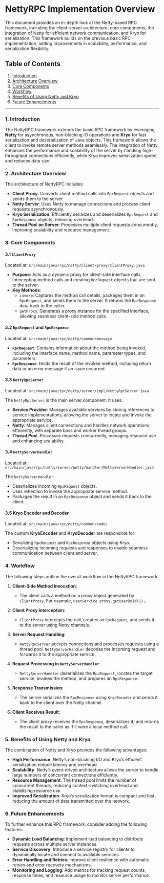 # NettyRPC Implementation Overview

This document provides an in-depth look at the Netty-based RPC framework, including the client-server architecture, core components, the integration of Netty for efficient network communication, and Kryo for serialization. This framework builds on the previous basic RPC implementation, adding improvements in scalability, performance, and serialization flexibility.

## Table of Contents
1. [Introduction](#introduction)
2. [Architecture Overview](#architecture-overview)
3. [Core Components](#core-components)
4. [Workflow](#workflow)
5. [Benefits of Using Netty and Kryo](#benefits-of-using-netty-and-kryo)
6. [Future Enhancements](#future-enhancements)

---

### 1. Introduction

The NettyRPC framework extends the basic RPC framework by leveraging **Netty** for asynchronous, non-blocking IO operations and **Kryo** for fast serialization and deserialization of Java objects. This framework allows the client to invoke remote server methods seamlessly. The integration of Netty enhances the performance and scalability of the server by handling high-throughput connections efficiently, while Kryo improves serialization speed and reduces data size.

### 2. Architecture Overview

The architecture of NettyRPC includes:
- **Client Proxy**: Converts client method calls into `RpcRequest` objects and sends them to the server.
- **Netty Server**: Uses Netty to manage connections and process client requests asynchronously.
- **Kryo Serialization**: Efficiently serializes and deserializes `RpcRequest` and `RpcResponse` objects, reducing overhead.
- **Thread Pool on Server**: Processes multiple client requests concurrently, improving scalability and resource management.

### 3. Core Components

#### 3.1 `ClientProxy`
Located at: `src/main/java/rpc/netty/client/proxy/ClientProxy.java`

- **Purpose**: Acts as a dynamic proxy for client-side interface calls, intercepting method calls and creating `RpcRequest` objects that are sent to the server.
- **Key Methods**:
    - `invoke`: Captures the method call details, packages them in an `RpcRequest`, and sends them to the server. It returns the `RpcResponse` data back to the caller.
    - `getProxy`: Generates a proxy instance for the specified interface, allowing seamless client-side method calls.

#### 3.2 `RpcRequest` and `RpcResponse`
Located at: `src/main/java/rpc/netty/common/message`

- **`RpcRequest`**: Contains information about the method being invoked, including the interface name, method name, parameter types, and parameters.
- **`RpcResponse`**: Holds the result of the invoked method, including return data or an error message if an issue occurred.

#### 3.3 `NettyRpcServer`
Located at: `src/main/java/rpc/netty/server/impl/NettyRpcServer.java`

The `NettyRpcServer` is the main server component. It uses:
- **Service Provider**: Manages available services by storing references to service implementations, allowing the server to locate and invoke the appropriate service.
- **Netty**: Manages client connections and handles network operations efficiently, with separate boss and worker thread groups.
- **Thread Pool**: Processes requests concurrently, managing resource use and enhancing scalability.

#### 3.4 `NettyServerHandler`
Located at: `src/main/java/rpc/netty/server/netty/handler/NettyServerHandler.java`

The `NettyServerHandler`:
- Deserializes incoming `RpcRequest` objects.
- Uses reflection to invoke the appropriate service method.
- Packages the result in an `RpcResponse` object and sends it back to the client.

#### 3.5 Kryo Encoder and Decoder
Located at: `src/main/java/rpc/netty/common/codec`

The custom **KryoEncoder** and **KryoDecoder** are responsible for:
- Serializing `RpcRequest` and `RpcResponse` objects using Kryo.
- Deserializing incoming requests and responses to enable seamless communication between client and server.

### 4. Workflow

The following steps outline the overall workflow in the NettyRPC framework:

1. **Client-Side Method Invocation**:
    - The client calls a method on a proxy object generated by `ClientProxy`. For example, `UserService proxy.getUserById(1);`.

2. **Client Proxy Interception**:
    - `ClientProxy` intercepts the call, creates an `RpcRequest`, and sends it to the server using Netty channels.

3. **Server Request Handling**:
    - `NettyRpcServer` accepts connections and processes requests using a thread pool. `NettyServerHandler` decodes the incoming request and forwards it to the appropriate service.

4. **Request Processing in `NettyServerHandler`**:
    - `NettyServerHandler` deserializes the `RpcRequest`, locates the target service, invokes the method, and prepares an `RpcResponse`.

5. **Response Transmission**:
    - The server serializes the `RpcResponse` using `KryoEncoder` and sends it back to the client over the Netty channel.

6. **Client Receives Result**:
    - The client proxy receives the `RpcResponse`, deserializes it, and returns the result to the caller as if it were a local method call.

### 5. Benefits of Using Netty and Kryo

The combination of Netty and Kryo provides the following advantages:

- **High Performance**: Netty’s non-blocking I/O and Kryo’s efficient serialization reduce latency and overhead.
- **Scalability**: Netty’s event-driven architecture allows the server to handle large numbers of concurrent connections efficiently.
- **Resource Management**: The thread pool limits the number of concurrent threads, reducing context-switching overhead and stabilizing resource use.
- **Improved Serialization**: Kryo’s serialization format is compact and fast, reducing the amount of data transmitted over the network.

### 6. Future Enhancements

To further enhance this RPC framework, consider adding the following features:

- **Dynamic Load Balancing**: Implement load balancing to distribute requests across multiple server instances.
- **Service Discovery**: Introduce a service registry for clients to dynamically locate and connect to available services.
- **Error Handling and Retries**: Improve client resilience with automatic retries and error recovery mechanisms.
- **Monitoring and Logging**: Add metrics for tracking request counts, response times, and resource usage to monitor server performance.